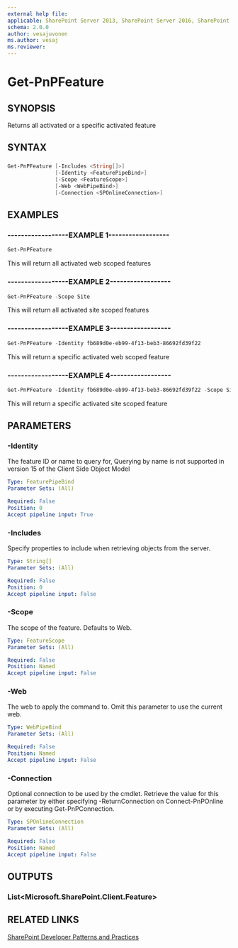 ```yaml
---
external help file:
applicable: SharePoint Server 2013, SharePoint Server 2016, SharePoint Online
schema: 2.0.0
author: vesajuvonen
ms.author: vesaj
ms.reviewer:
---
```

# Get-PnPFeature

## SYNOPSIS
Returns all activated or a specific activated feature

## SYNTAX 

### 
```powershell
Get-PnPFeature [-Includes <String[]>]
               [-Identity <FeaturePipeBind>]
               [-Scope <FeatureScope>]
               [-Web <WebPipeBind>]
               [-Connection <SPOnlineConnection>]
```

## EXAMPLES

### ------------------EXAMPLE 1------------------
```powershell
Get-PnPFeature
```

This will return all activated web scoped features

### ------------------EXAMPLE 2------------------
```powershell
Get-PnPFeature -Scope Site
```

This will return all activated site scoped features

### ------------------EXAMPLE 3------------------
```powershell
Get-PnPFeature -Identity fb689d0e-eb99-4f13-beb3-86692fd39f22
```

This will return a specific activated web scoped feature

### ------------------EXAMPLE 4------------------
```powershell
Get-PnPFeature -Identity fb689d0e-eb99-4f13-beb3-86692fd39f22 -Scope Site
```

This will return a specific activated site scoped feature

## PARAMETERS

### -Identity
The feature ID or name to query for, Querying by name is not supported in version 15 of the Client Side Object Model

```yaml
Type: FeaturePipeBind
Parameter Sets: (All)

Required: False
Position: 0
Accept pipeline input: True
```

### -Includes
Specify properties to include when retrieving objects from the server.

```yaml
Type: String[]
Parameter Sets: (All)

Required: False
Position: 0
Accept pipeline input: False
```

### -Scope
The scope of the feature. Defaults to Web.

```yaml
Type: FeatureScope
Parameter Sets: (All)

Required: False
Position: Named
Accept pipeline input: False
```

### -Web
The web to apply the command to. Omit this parameter to use the current web.

```yaml
Type: WebPipeBind
Parameter Sets: (All)

Required: False
Position: Named
Accept pipeline input: False
```

### -Connection
Optional connection to be used by the cmdlet. Retrieve the value for this parameter by either specifying -ReturnConnection on Connect-PnPOnline or by executing Get-PnPConnection.

```yaml
Type: SPOnlineConnection
Parameter Sets: (All)

Required: False
Position: Named
Accept pipeline input: False
```

## OUTPUTS

### List<Microsoft.SharePoint.Client.Feature>

## RELATED LINKS

[SharePoint Developer Patterns and Practices](https://aka.ms/sppnp)
